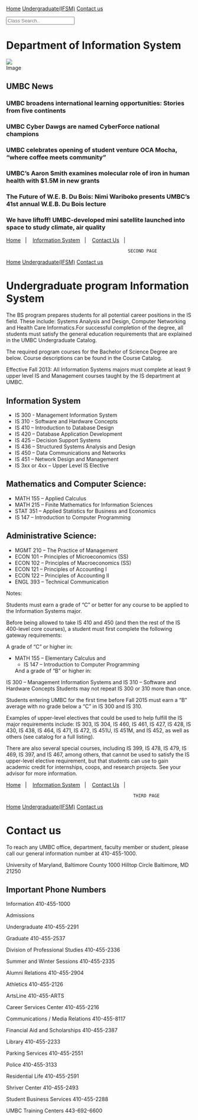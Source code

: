 
<html>
<meta charset="UTF-8">
<meta name="viewport" content="width=device-width, initial-scale=1">
<link rel="stylesheet" href="w3.css">
<body>

<!-- Navigation -->
<nav class="w3-bar w3-black">

  <a href="#home" class="w3-button w3-bar-item">Home</a>
  <a href="#Undergradute(IFSM)" class="w3-button w3-bar-item">Undergraduate(IFSM)</a>
  <a href="#contact us" class="w3-button w3-bar-item">Contact us</a>

</nav>

<body>
<html>
<input type="text" placeholder="Class Search..">
  
<h1>
Department of Information System
</h1>
<div id="Big box">
 <div id="picture">
 <img src="https://styleguide.umbc.edu/files/2019/01/UMBC-primary-logo-RGB-1024x236.png" />
 </div>
 <div id="text">
 Image
    <h2>UMBC News</h2>
<h3>UMBC broadens international learning opportunities: Stories from five continents</h3>
<h3>UMBC Cyber Dawgs are named CyberForce national champions</h3>
<h3>UMBC celebrates opening of student venture OCA Mocha, “where coffee meets community”</h3>
<h3>UMBC’s Aaron Smith examines molecular role of iron in human health with $1.5M in new grants</h3>
<h3>The Future of W.E. B. Du Bois: Nimi Wariboko presents UMBC’s 41st annual W.E.B. Du Bois lecture</h3>
<h3>We have liftoff! UMBC-developed mini satellite launched into space to study climate, air quality</h3>

 </div>
 <p>
<p>

<a href="Home.html" title="Home">Home</a>&nbsp;&nbsp;&nbsp;|&nbsp;&nbsp;&nbsp;
                    <a href="Information System.html" title="Information System">Information System</a>&nbsp;&nbsp;&nbsp;|&nbsp;&nbsp;&nbsp;
                    <a href ="ContactUs.html" title ="ContactUs">Contact Us</a>&nbsp;&nbsp;&nbsp;|&nbsp;&nbsp;&nbsp;
                </p>




                                                  SECOND PAGE




<html>
<meta charset="UTF-8">
<meta name="viewport" content="width=device-width, initial-scale=1">
<link rel="stylesheet" href="w3.css">
<body>

<!-- Navigation -->
<nav class="w3-bar w3-black">

  <a href="#home" class="w3-button w3-bar-item">Home</a>
  <a href="#Undergradute(IFSM)" class="w3-button w3-bar-item">Undergraduate(IFSM)</a>
  <a href="#contact us" class="w3-button w3-bar-item">Contact us</a>

</nav>



 
<h1>
Undergraduate program Information System
</h1>

    

<p>The BS program prepares students for all potential career positions in the IS field. These include: Systems Analysis and Design, Computer Networking and Health Care Informatics.For successful completion of the degree, all students must satisfy the general education requirements that are explained in the UMBC Undergraduate Catalog.</p>

<p>The required program courses for the Bachelor of Science Degree are below. Course descriptions can be found in the Course Catalog.</p>

<p>Effective Fall 2013:  All Information Systems majors must complete at least 9 upper level IS and Management courses taught by the IS department at UMBC.</p>
 <h2>
Information System
</h2>

<ul>
<li>IS 300 - Management Information System</li>
<li>IS 310 - Software and Hardware Concepts</li>
<li>IS 410 – Introduction to Database Design</li>
<li>IS 420 – Database Application Development</li>
<li>IS 425 – Decision Support Systems</li>
<li>IS 436 – Structured Systems Analysis and Design</li>
<li>IS 450 – Data Communications and Networks</li>
<li>IS 451 – Network Design and Management</li>
<li>IS 3xx or 4xx – Upper Level IS Elective</li>
</ul>

<h2>Mathematics and Computer Science:</h2>
<ul>
<li>MATH 155 – Applied Calculus</li>
<li>MATH 215 – Finite Mathematics for Information Sciences</li>
<li>STAT 351 – Applied Statistics for Business and Economics</li>
<li>IS 147 – Introduction to Computer Programming</li>
</ul>

<h2>Administrative Science:</h2>
<ul>
<li>MGMT 210 – The Practice of Management</li>
<li>ECON 101 – Principles of Microeconomics (SS)</li>
<li>ECON 102 – Principles of Macroeconomics (SS)</li>
<li>ECON 121 – Principles of Accounting I</li>
<li>ECON 122 – Principles of Accounting II</li>
<li>ENGL 393 – Technical Communication</li>
</ul>

<p>Notes:</p>
<p>
Students must earn a grade of “C” or better for any course to be applied to the Information Systems major.
</p>

<p>Before being allowed to take IS 410 and 450 (and then the rest of the IS 400-level core courses), a student must first complete the following gateway requirements:</p>

<p>A grade of “C” or higher in:</p>

<ul><li>MATH 155 – Elementary Calculus and<ul><li>
IS 147 – Introduction to Computer Programming</li></ul>
And a grade of “B” or higher in:</li></ul>

<p>IS 300 – Management Information Systems and
IS 310 – Software and Hardware Concepts
Students may not repeat IS 300 or 310 more than once.</p>

<p>Students entering UMBC for the first time before Fall 2015 must earn a “B” average with no grade below a “C” in IS 300 and IS 310.</p>

<p>Examples of upper-level electives that could be used to help fulfill the IS major requirements include: IS 303, IS 304, IS 460, IS 461, IS 427, IS 428, IS 430, IS 438, IS 464, IS 471, IS 472, IS 451U, IS 451M, and IS 452, as well as others (see catalog for a full listing).</p>

<p>There are also several special courses, including IS 399, IS 478, IS 479, IS 469, IS 397, and IS 467, among others, that cannot be used to satisfy the IS upper-level elective requirement, but that students can use to gain academic credit for internships, coops, and research projects. See your advisor for more information.</p>
<p>

<a href="Home.html" title="Home">Home</a>&nbsp;&nbsp;&nbsp;|&nbsp;&nbsp;&nbsp;
                    <a href="Information System.html" title="Information System">Information System</a>&nbsp;&nbsp;&nbsp;|&nbsp;&nbsp;&nbsp;
                    <a href ="ContactUs.html" title ="ContactUs">Contact Us</a>&nbsp;&nbsp;&nbsp;|&nbsp;&nbsp;&nbsp;
                </p>


                                                    THIRD PAGE

<html>
<meta charset="UTF-8">
<meta name="viewport" content="width=device-width, initial-scale=1">
<link rel="stylesheet" href="w3.css">
<body>

<!-- Navigation -->
<nav class="w3-bar w3-black">

  <a href="#home" class="w3-button w3-bar-item">Home</a>
  <a href="#Undergradute(IFSM)" class="w3-button w3-bar-item">Undergraduate(IFSM)</a>
  <a href="#contact us" class="w3-button w3-bar-item">Contact us</a>

</nav>

<h1>Contact us
</h1>

<p>
To reach any UMBC office, department, faculty member or student, please call our general information number at 410-455-1000.</p>

<p>University of Maryland, Baltimore County
1000 Hilltop Circle
Baltimore, MD 21250</p>

<h2>Important Phone Numbers</h2>
<p>Information	410-455-1000</p>
<p>Admissions</p>
   <p>Undergraduate	410-455-2291</p>
    <p>Graduate	410-455-2537</p>
    <p>Division of Professional Studies	410-455-2336</p>
    <p>Summer and Winter Sessions	410-455-2335</p>
<p>Alumni Relations	410-455-2904</p>
<p>Athletics	410-455-2126</p>
<p>ArtsLine	410-455-ARTS</p>
<p>Career Services Center	410-455-2216</p>
<p>Communications / Media Relations	410-455-8117</p>
<p>Financial Aid and Scholarships	410-455-2387</p>
<p>Library	410-455-2233</p>
<p>Parking Services	410-455-2551</p>
<p>Police	410-455-3133</p>
<p>Residential Life	410-455-2591
<p>Shriver Center	410-455-2493</p>
<p>Student Business Services	410-455-2288</p>
<p>UMBC Training Centers	443-692-6600
</p>
